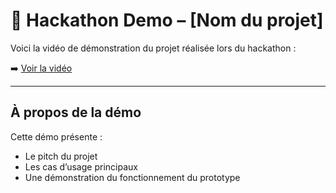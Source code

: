 # 🎥 Hackathon Demo – [Nom du projet]

Voici la vidéo de démonstration du projet réalisée lors du hackathon :

➡️ [Voir la vidéo](https://drive.google.com/file/d/104Q9LbU8Iz6IlZxmhkN3W9DYh7Fpq5FP/view?usp=drive_link)

---

## À propos de la démo

Cette démo présente :
- Le pitch du projet
- Les cas d’usage principaux
- Une démonstration du fonctionnement du prototype
